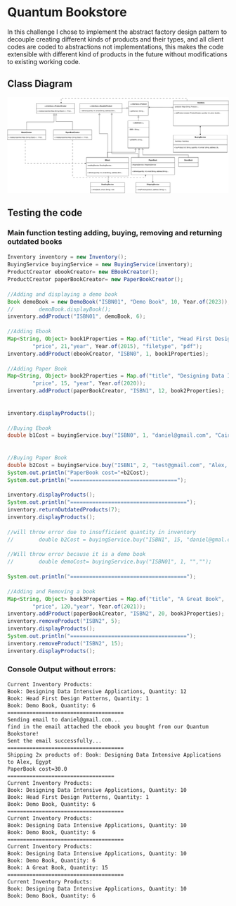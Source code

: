 # Quantum Bookstore

In this challenge I chose to implement the abstract factory design pattern to decouple creating different kinds of products and their types, and all client codes are coded to abstractions not implementations, this makes the code extensible with different kind of products in the future without modifications to existing working code.

## Class Diagram

![Quantum Bookstore Class Diagram](docs/QuantumBookstore.drawio%20(2).svg)

## Testing the code

### Main function testing adding, buying, removing and returning outdated books

```java
Inventory inventory = new Inventory();
BuyingService buyingService = new BuyingService(inventory);
ProductCreator ebookCreator= new EBookCreator();
ProductCreator paperBookCreator= new PaperBookCreator();

//Adding and displaying a demo book
Book demoBook = new DemoBook("ISBN01", "Demo Book", 10, Year.of(2023));
//        demoBook.displayBook();
inventory.addProduct("ISBN01", demoBook, 6);

//Adding Ebook
Map<String, Object> book1Properties = Map.of("title", "Head First Design Patterns",
        "price", 21,"year", Year.of(2015), "filetype", "pdf");
inventory.addProduct(ebookCreator, "ISBN0", 1, book1Properties);

//Adding Paper Book
Map<String, Object> book2Properties = Map.of("title", "Designing Data Intensive Applications",
        "price", 15, "year", Year.of(2020));
inventory.addProduct(paperBookCreator, "ISBN1", 12, book2Properties);


inventory.displayProducts();

//Buying Ebook
double b1Cost = buyingService.buy("ISBN0", 1, "daniel@gmail.com", "Cairo, Egypt");


//Buying Paper Book
double b2Cost = buyingService.buy("ISBN1", 2, "test@gmail.com", "Alex, Egypt");
System.out.println("PaperBook cost="+b2Cost);
System.out.println("==================================");

inventory.displayProducts();
System.out.println("=====================================");
inventory.returnOutdatedProducts(7);
inventory.displayProducts();

//will throw error due to insufficient quantity in inventory
//        double b2Cost = buyingService.buy("ISBN1", 15, "daniel@gmal.com", "Alex, Egypt");

//Will throw error because it is a demo book
//        double demoCost= buyingService.buy("ISBN01", 1, "","");

System.out.println("=====================================");

//Adding and Removing a book
Map<String, Object> book3Properties = Map.of("title", "A Great Book",
        "price", 120,"year", Year.of(2021));
inventory.addProduct(paperBookCreator, "ISBN2", 20, book3Properties);
inventory.removeProduct("ISBN2", 5);
inventory.displayProducts();
System.out.println("=====================================");
inventory.removeProduct("ISBN2", 15);
inventory.displayProducts();
```

### Console Output without errors:

```
Current Inventory Products:
Book: Designing Data Intensive Applications, Quantity: 12
Book: Head First Design Patterns, Quantity: 1
Book: Demo Book, Quantity: 6
=====================================
Sending email to daniel@gmail.com...
find in the email attached the ebook you bought from our Quantum Bookstore!
Sent the email successfully...
=====================================
Shipping 2x products of: Book: Designing Data Intensive Applications to Alex, Egypt
PaperBook cost=30.0
==================================
Current Inventory Products:
Book: Designing Data Intensive Applications, Quantity: 10
Book: Head First Design Patterns, Quantity: 1
Book: Demo Book, Quantity: 6
=====================================
Current Inventory Products:
Book: Designing Data Intensive Applications, Quantity: 10
Book: Demo Book, Quantity: 6
=====================================
Current Inventory Products:
Book: Designing Data Intensive Applications, Quantity: 10
Book: Demo Book, Quantity: 6
Book: A Great Book, Quantity: 15
=====================================
Current Inventory Products:
Book: Designing Data Intensive Applications, Quantity: 10
Book: Demo Book, Quantity: 6
```